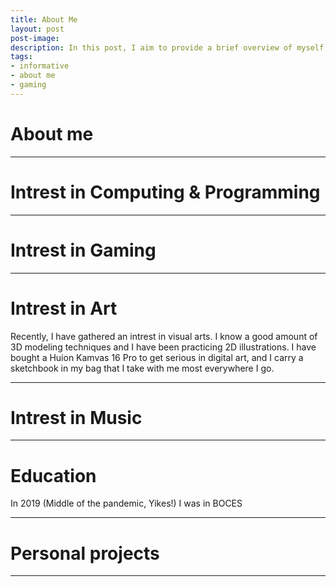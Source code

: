 ```yaml
---
title: About Me
layout: post
post-image: 
description: In this post, I aim to provide a brief overview of myself, including my interests and activities both within and outside of work.
tags:
- informative
- about me
- gaming
---
```


# About me


---

# Intrest in Computing & Programming



---

# Intrest in Gaming



---

# Intrest in Art

Recently, I have gathered an intrest in visual arts. I know a good amount of 3D modeling techniques and I have been practicing 2D illustrations. I have bought a Huion Kamvas 16 Pro to get serious in digital art, and I carry a sketchbook in my bag that I take with me most everywhere I go.

---

# Intrest in Music



---

# Education

In 2019 (Middle of the pandemic, Yikes!) I was in BOCES

---

# Personal projects



---
